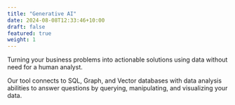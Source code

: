 ```yaml
---
title: "Generative AI"
date: 2024-08-08T12:33:46+10:00
draft: false
featured: true
weight: 1
---
```


Turning your business problems into actionable solutions using data without need for a human analyst.
<!--more-->
Our tool connects to SQL, Graph, and Vector databases with data analysis abilities to answer questions by querying, manipulating, and visualizing your data.